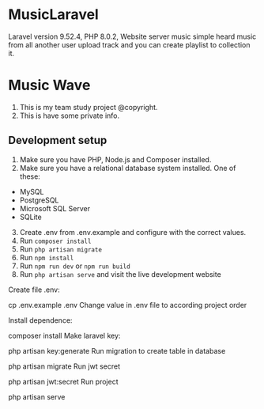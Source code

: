 # MusicLaravel

Laravel version 9.52.4, PHP 8.0.2, Website server music simple heard music from all another user upload track and you can create playlist to collection it.

# Music Wave

1. This is my team study project @copyright.
2. This is have some private info.

## Development setup

1. Make sure you have PHP, Node.js and Composer installed.
2. Make sure you have a relational database system installed. One of these:

- MySQL
- PostgreSQL
- Microsoft SQL Server
- SQLite

3. Create .env from .env.example and configure with the correct values.
4. Run `composer install`
5. Run `php artisan migrate`
6. Run `npm install`
7. Run `npm run dev` or `npm run build`
8. Run `php artisan serve` and visit the live development website

Create file .env:

cp .env.example .env
Change value in .env file to according project order

Install dependence:

composer install
Make laravel key:

php artisan key:generate
Run migration to create table in database

php artisan migrate
Run jwt secret

php artisan jwt:secret
Run project

php artisan serve
